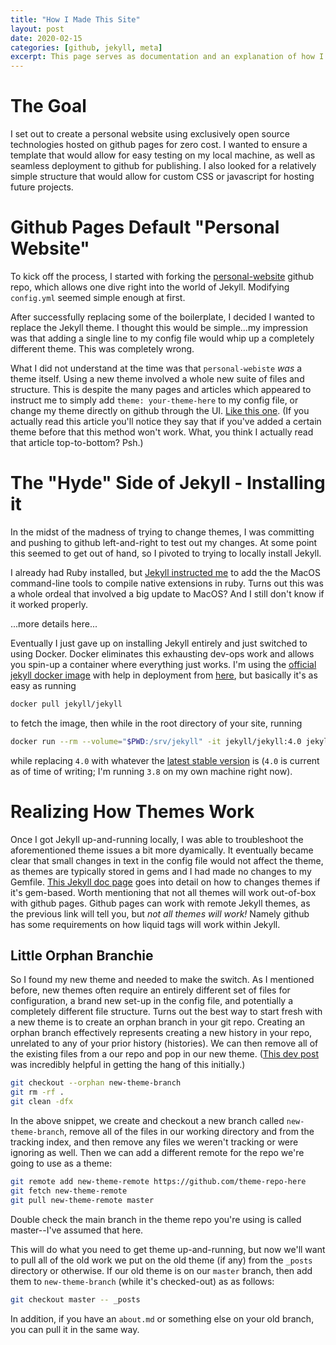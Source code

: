 ```yaml
---
title: "How I Made This Site"
layout: post
date: 2020-02-15 
categories: [github, jekyll, meta]
excerpt: This page serves as documentation and an explanation of how I made this site, all the gory details included. 
---
```


# The Goal

I set out to create a personal website using exclusively open source technologies hosted on github pages for zero cost. I wanted to ensure a template that would allow for easy testing on my local machine, as well as seamless deployment to github for publishing. I also looked for a relatively simple structure that would allow for custom CSS or javascript for hosting future projects. 


# Github Pages Default "Personal Website"

To kick off the process, I started with forking the [personal-website](https://github.com/github/personal-website) github repo, which allows one dive right into the world of Jekyll. Modifying `config.yml` seemed simple enough at first. 

After successfully replacing some of the boilerplate, I decided I wanted to replace the Jekyll theme. I thought this would be simple...my impression was that adding a single line to my config file would whip up a completely different theme. This was completely wrong. 

What I did not understand at the time was that `personal-webiste` *was* a theme itself. Using a new theme involved a whole new suite of files and structure. This is despite the many pages and articles which appeared to instruct me to simply add `theme: your-theme-here` to my config file, or change my theme directly on github through the UI. [Like this one](https://help.github.com/en/github/working-with-github-pages/adding-a-theme-to-your-github-pages-site-with-the-theme-chooser). (If you actually read this article you'll notice they say that if you've added a certain theme before that this method won't work. What, you think I actually read that article top-to-bottom? Psh.)

# The "Hyde" Side of Jekyll - Installing it 

In the midst of the madness of trying to change themes, I was committing and pushing to github left-and-right to test out my changes. At some point this seemed to get out of hand, so I pivoted to trying to locally install Jekyll. 

I already had Ruby installed, but [Jekyll instructed me](https://jekyllrb.com/docs/installation/macos/) to add the the MacOS command-line tools to compile native extensions in ruby. Turns out this was a whole ordeal that involved a big update to MacOS? And I still don't know if it worked properly. 

...more details here... 

Eventually I just gave up on installing Jekyll entirely and just switched to using Docker. Docker eliminates this exhausting dev-ops work and allows you spin-up a container where everything just works. I'm using the [official jekyll docker image](https://hub.docker.com/r/jekyll/jekyll/) with help in deployment from [here](https://hub.docker.com/r/jekyll/jekyll/), but basically it's as easy as running 
```bash 
docker pull jekyll/jekyll 
```
to fetch the image, then while in the root directory of your site, running 
```bash 
docker run --rm --volume="$PWD:/srv/jekyll" -it jekyll/jekyll:4.0 jekyll build
```
while replacing `4.0` with whatever the [latest stable version](https://jekyllrb.com/news/releases/) is (`4.0` is current as of time of writing; I'm running `3.8` on my own machine right now). 


# Realizing How Themes Work 

Once I got Jekyll up-and-running locally, I was able to troubleshoot the aforementioned theme issues a bit more dyamically. It eventually became clear that small changes in text in the config file would not affect the theme, as themes are typically stored in gems and I had made no changes to my Gemfile. [This Jekyll doc page](https://jekyllrb.com/docs/themes/) goes into detail on how to changes themes if it's gem-based. Worth mentioning that not all themes will work out-of-box with github pages. Github pages can work with remote Jekyll themes, as the previous link will tell you, but *not all themes will work!* Namely github has some requirements on how liquid tags will work within Jekyll. 

## Little Orphan Branchie 

So I found my new theme and needed to make the switch. As I mentioned before, new themes often require an entirely different set of files for configuration, a brand new set-up in the config file, and potentially a completely different file structure. Turns out the best way to start fresh with a new theme is to create an orphan branch in your git repo. Creating an orphan branch effectively represents creating a new history in your repo, unrelated to any of your prior history (histories). We can then remove all of the existing files from a our repo and pop in our new theme. ([This dev post](https://dev.to/craicoverflow/-how-to-change-the-theme-in-your-jekyll-application-k5j) was incredibly helpful in getting the hang of this initially.)

```bash 
git checkout --orphan new-theme-branch
git rm -rf . 
git clean -dfx 
```
In the above snippet, we create and checkout a new branch called `new-theme-branch`, remove all of the files in our working directory and from the tracking index, and then remove any files we weren't tracking or were ignoring as well. Then we can add a different remote for the repo we're going to use as a theme: 
```bash
git remote add new-theme-remote https://github.com/theme-repo-here
git fetch new-theme-remote 
git pull new-theme-remote master
```
Double check the main branch in the theme repo you're using is called master--I've assumed that here. 

This will do what you need to get theme up-and-running, but now we'll want to pull all of the old work we put on the old theme (if any) from the `_posts` directory or otherwise. If our old theme is on our `master` branch, then add them to `new-theme-branch` (while it's checked-out) as as follows: 
```bash
git checkout master -- _posts
```
In addition, if you have an `about.md` or something else on your old branch, you can pull it in the same way. 


